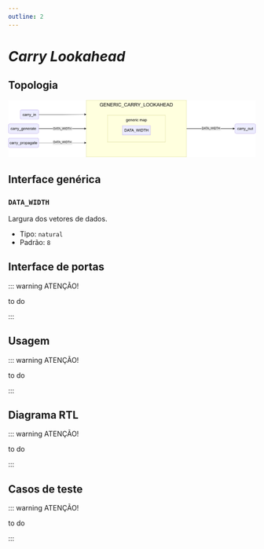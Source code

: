 ```yaml
---
outline: 2
---
```


# _Carry Lookahead_

## Topologia

![alt text](/public/images/reference/report_components/generic_carry_lookahead.drawio.svg)

## Interface genérica

### `DATA_WIDTH` <Badge type="neutral" text="GENERIC" />

Largura dos vetores de dados.

- Tipo: `natural`
- Padrão: `8`

## Interface de portas

::: warning ATENÇÃO!

to do

:::

## Usagem

::: warning ATENÇÃO!

to do

:::

## Diagrama RTL

::: warning ATENÇÃO!

to do

:::

## Casos de teste

::: warning ATENÇÃO!

to do

:::

